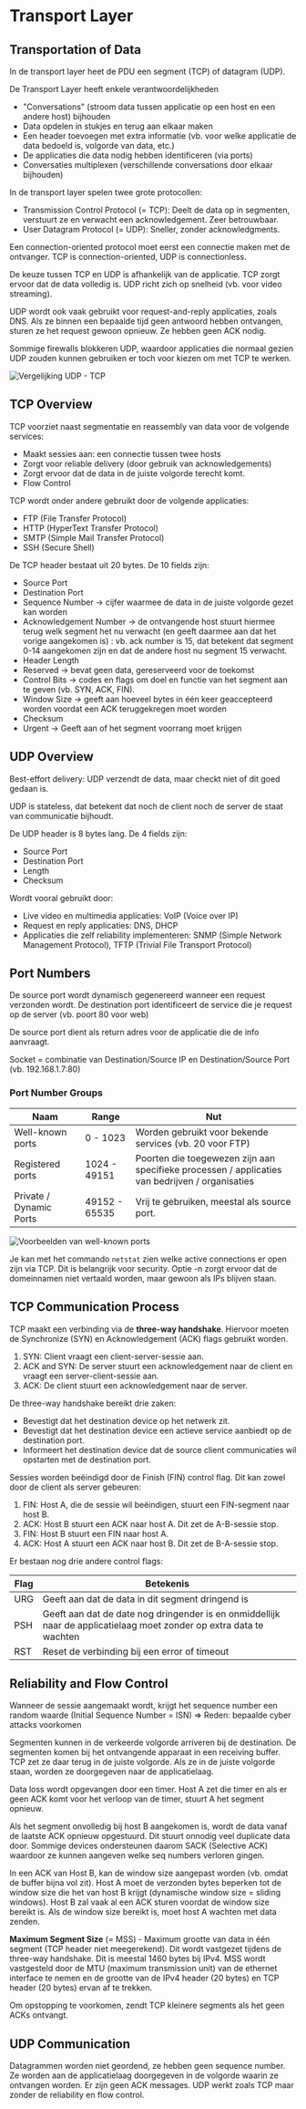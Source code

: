 # Transport Layer

## Transportation of Data

In de transport layer heet de PDU een segment (TCP) of datagram (UDP).

De Transport Layer heeft enkele verantwoordelijkheden

- "Conversations" (stroom data tussen applicatie op een host en een andere host) bijhouden
- Data opdelen in stukjes en terug aan elkaar maken
- Een header toevoegen met extra informatie (vb. voor welke applicatie de data bedoeld is, volgorde van data, etc.)
- De applicaties die data nodig hebben identificeren (via ports)
- Conversaties multiplexen (verschillende conversations door elkaar bijhouden)

In de transport layer spelen twee grote protocollen:

- Transmission Control Protocol (= TCP): Deelt de data op in segmenten, verstuurt ze en verwacht een acknowledgement. Zeer betrouwbaar.
- User Datagram Protocol (= UDP): Sneller, zonder acknowledgments.

Een connection-oriented protocol moet eerst een connectie maken met de ontvanger. TCP is connection-oriented, UDP is connectionless.

De keuze tussen TCP en UDP is afhankelijk van de applicatie. TCP zorgt ervoor dat de data volledig is. UDP richt zich op snelheid (vb. voor video streaming).

UDP wordt ook vaak gebruikt voor request-and-reply applicaties, zoals DNS. Als ze binnen een bepaalde tijd geen antwoord hebben ontvangen, sturen ze het request gewoon opnieuw. Ze hebben geen ACK nodig.

Sommige firewalls blokkeren UDP, waardoor applicaties die normaal gezien UDP zouden kunnen gebruiken er toch voor kiezen om met TCP te werken.

![Vergelijking UDP - TCP](./img/14/UDP-TCP.png)

## TCP Overview

TCP voorziet naast segmentatie en reassembly van data voor de volgende services:

- Maakt sessies aan: een connectie tussen twee hosts
- Zorgt voor reliable delivery (door gebruik van acknowledgements)
- Zorgt ervoor dat de data in de juiste volgorde terecht komt.
- Flow Control

TCP wordt onder andere gebruikt door de volgende applicaties:

- FTP (File Transfer Protocol)
- HTTP (HyperText Transfer Protocol)
- SMTP (Simple Mail Transfer Protocol)
- SSH (Secure Shell)

De TCP header bestaat uit 20 bytes. De 10 fields zijn:

- Source Port
- Destination Port
- Sequence Number -> cijfer waarmee de data in de juiste volgorde gezet kan worden
- Acknowledgement Number -> de ontvangende host stuurt hiermee terug welk segment het nu verwacht (en geeft daarmee aan dat het vorige aangekomen is) : vb. ack number is 15, dat betekent dat segment 0-14 aangekomen zijn en dat de andere host nu segment 15 verwacht.
- Header Length
- Reserved -> bevat geen data, gereserveerd voor de toekomst
- Control Bits -> codes en flags om doel en functie van het segment aan te geven (vb. SYN, ACK, FIN).
- Window Size -> geeft aan hoeveel bytes in één keer geaccepteerd worden voordat een ACK teruggekregen moet worden
- Checksum
- Urgent -> Geeft aan of het segment voorrang moet krijgen

## UDP Overview

Best-effort delivery: UDP verzendt de data, maar checkt niet of dit goed gedaan is.

UDP is stateless, dat betekent dat noch de client noch de server de staat van communicatie bijhoudt.

De UDP header is 8 bytes lang. De 4 fields zijn:

- Source Port
- Destination Port
- Length
- Checksum

Wordt vooral gebruikt door:

- Live video en multimedia applicaties: VoIP (Voice over IP)
- Request en reply applicaties: DNS, DHCP
- Applicaties die zelf reliability implementeren: SNMP (Simple Network Management Protocol), TFTP (Trivial File Transport Protocol)

## Port Numbers

De source port wordt dynamisch gegenereerd wanneer een request verzonden wordt. De destination port identificeert de service die je request op de server (vb. poort 80 voor web)

De source port dient als return adres voor de applicatie die de info aanvraagt.

Socket = combinatie van Destination/Source IP en Destination/Source Port (vb. 192.168.1.7:80)

### Port Number Groups

| Naam                    | Range         | Nut                                                                                             |
| ----------------------- | ------------- | ----------------------------------------------------------------------------------------------- |
| Well-known ports        | 0 - 1023      | Worden gebruikt voor bekende services (vb. 20 voor FTP)                                         |
| Registered ports        | 1024 - 49151  | Poorten die toegewezen zijn aan specifieke processen / applicaties van bedrijven / organisaties |
| Private / Dynamic Ports | 49152 - 65535 | Vrij te gebruiken, meestal als source port.                                                     |

![Voorbeelden van well-known ports](./img/14/Well-known%20port%20examples.png)

Je kan met het commando `netstat` zien welke active connections er open zijn via TCP. Dit is belangrijk voor security. Optie -n zorgt ervoor dat de domeinnamen niet vertaald worden, maar gewoon als IPs blijven staan.

## TCP Communication Process

TCP maakt een verbinding via de **three-way handshake**. Hiervoor moeten de Synchronize (SYN) en Acknowledgement (ACK) flags gebruikt worden.

1. SYN: Client vraagt een client-server-sessie aan.
2. ACK and SYN: De server stuurt een acknowledgement naar de client en vraagt een server-client-sessie aan.
3. ACK: De client stuurt een acknowledgement naar de server.

De three-way handshake bereikt drie zaken:

- Bevestigt dat het destination device op het netwerk zit.
- Bevestigt dat het destination device een actieve service aanbiedt op de destination port.
- Informeert het destination device dat de source client communicaties wil opstarten met de destination port.

Sessies worden beëindigd door de Finish (FIN) control flag. Dit kan zowel door de client als server gebeuren:

1. FIN: Host A, die de sessie wil beëindigen, stuurt een FIN-segment naar host B.
2. ACK: Host B stuurt een ACK naar host A. Dit zet de A-B-sessie stop.
3. FIN: Host B stuurt een FIN naar host A.
4. ACK: Host A stuurt een ACK naar host B. Dit zet de B-A-sessie stop.

Er bestaan nog drie andere control flags:

| Flag | Betekenis                                                                                                           |
| ---- | ------------------------------------------------------------------------------------------------------------------- |
| URG  | Geeft aan dat de data in dit segment dringend is                                                                    |
| PSH  | Geeft aan dat de date nog dringender is en onmiddellijk naar de applicatielaag moet zonder op extra data te wachten |
| RST  | Reset de verbinding bij een error of timeout                                                                        |

## Reliability and Flow Control

Wanneer de sessie aangemaakt wordt, krijgt het sequence number een random waarde (Initial Sequence Number = ISN) => Reden: bepaalde cyber attacks voorkomen

Segmenten kunnen in de verkeerde volgorde arriveren bij de destination. De segmenten komen bij het ontvangende apparaat in een receiving buffer. TCP zet ze daar terug in de juiste volgorde. Als ze in de juiste volgorde staan, worden ze doorgegeven naar de applicatielaag.

Data loss wordt opgevangen door een timer. Host A zet die timer en als er geen ACK komt voor het verloop van de timer, stuurt A het segment opnieuw.

Als het segment onvolledig bij host B aangekomen is, wordt de data vanaf de laatste ACK opnieuw opgestuurd. Dit stuurt onnodig veel duplicate data door. Sommige devices ondersteunen daarom SACK (Selective ACK) waardoor ze kunnen aangeven welke seq numbers verloren gingen.

In een ACK van Host B, kan de window size aangepast worden (vb. omdat de buffer bijna vol zit). Host A moet de verzonden bytes beperken tot de window size die het van host B krijgt (dynamische window size = sliding windows). Host B zal vaak al een ACK sturen voordat de window size bereikt is. Als de window size bereikt is, moet host A wachten met data zenden.

**Maximum Segment Size** (= MSS) - Maximum grootte van data in één segment (TCP header niet meegerekend). Dit wordt vastgezet tijdens de three-way handshake. Dit is meestal 1460 bytes bij IPv4. MSS wordt vastgesteld door de MTU (maximum transmission unit) van de ethernet interface te nemen en de grootte van de IPv4 header (20 bytes) en TCP header (20 bytes) ervan af te trekken.

Om opstopping te voorkomen, zendt TCP kleinere segments als het geen ACKs ontvangt.

## UDP Communication

Datagrammen worden niet geordend, ze hebben geen sequence number. Ze worden aan de applicatielaag doorgegeven in de volgorde waarin ze ontvangen worden. Er zijn geen ACK messages. UDP werkt zoals TCP maar zonder de reliability en flow control.
